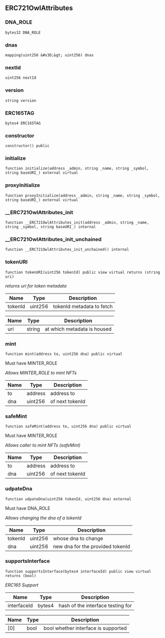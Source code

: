 

## ERC721OwlAttributes

### DNA_ROLE

```solidity
bytes32 DNA_ROLE
```

### dnas

```solidity
mapping(uint256 &#x3D;&gt; uint256) dnas
```

### nextId

```solidity
uint256 nextId
```

### version

```solidity
string version
```

### ERC165TAG

```solidity
bytes4 ERC165TAG
```

### constructor

```solidity
constructor() public
```

### initialize

```solidity
function initialize(address _admin, string _name, string _symbol, string baseURI_) external virtual
```

### proxyInitialize

```solidity
function proxyInitialize(address _admin, string _name, string _symbol, string baseURI_) external virtual
```

### __ERC721OwlAttributes_init

```solidity
function __ERC721OwlAttributes_init(address _admin, string _name, string _symbol, string baseURI_) internal
```

### __ERC721OwlAttributes_init_unchained

```solidity
function __ERC721OwlAttributes_init_unchained() internal
```

### tokenURI

```solidity
function tokenURI(uint256 tokenId) public view virtual returns (string uri)
```

_returns uri for token metadata_

| Name | Type | Description |
| ---- | ---- | ----------- |
| tokenId | uint256 | tokenId metadata to fetch |

| Name | Type | Description |
| ---- | ---- | ----------- |
| uri | string | at which metadata is housed |

### mint

```solidity
function mint(address to, uint256 dna) public virtual
```

Must have MINTER_ROLE

_Allows MINTER_ROLE to mint NFTs_

| Name | Type | Description |
| ---- | ---- | ----------- |
| to | address | address to |
| dna | uint256 | of next tokenId |

### safeMint

```solidity
function safeMint(address to, uint256 dna) public virtual
```

Must have MINTER_ROLE

_Allows caller to mint NFTs (safeMint)_

| Name | Type | Description |
| ---- | ---- | ----------- |
| to | address | address to |
| dna | uint256 | of next tokenId |

### udpateDna

```solidity
function udpateDna(uint256 tokenId, uint256 dna) external
```

Must have DNA_ROLE

_Allows changing the dna of a tokenId_

| Name | Type | Description |
| ---- | ---- | ----------- |
| tokenId | uint256 | whose dna to change |
| dna | uint256 | new dna for the provided tokenId |

### supportsInterface

```solidity
function supportsInterface(bytes4 interfaceId) public view virtual returns (bool)
```

_ERC165 Support_

| Name | Type | Description |
| ---- | ---- | ----------- |
| interfaceId | bytes4 | hash of the interface testing for |

| Name | Type | Description |
| ---- | ---- | ----------- |
| [0] | bool | bool whether interface is supported |

